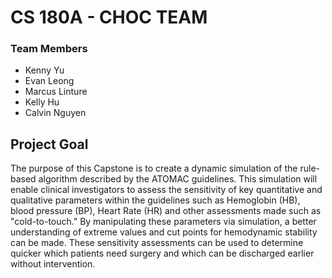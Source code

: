 # CS 180A - CHOC TEAM
### Team Members
- Kenny Yu
- Evan Leong
- Marcus Linture
- Kelly Hu 
- Calvin Nguyen

## Project Goal
The purpose of this Capstone is to create a dynamic simulation of the rule-based algorithm described by the ATOMAC guidelines. This simulation will enable clinical investigators to assess the sensitivity of key quantitative and qualitative parameters within the guidelines such as Hemoglobin (HB), blood pressure (BP), Heart Rate (HR) and other assessments made such as "cold-to-touch." By manipulating these parameters via simulation, a better understanding of extreme values and cut points for hemodynamic stability can be made. These sensitivity assessments can be used to determine quicker which patients need surgery and which can be discharged earlier without intervention.